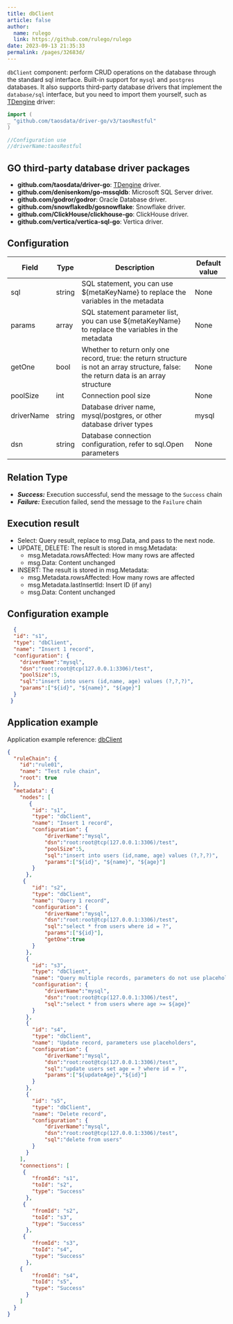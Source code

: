 ```yaml
---
title: dbClient
article: false
author: 
  name: rulego
  link: https://github.com/rulego/rulego
date: 2023-09-13 21:35:33
permalink: /pages/32683d/
---
```


`dbClient` component: perform CRUD operations on the database through the standard sql interface. Built-in support for `mysql` and `postgres` databases.
It also supports third-party database drivers that implement the `database/sql` interface, but you need to import them yourself, such as [TDengine](https://docs.taosdata.com/connector/go/) driver:

```go
import (
_ "github.com/taosdata/driver-go/v3/taosRestful"
)

//Configuration use
//driverName:taosRestful
```

## GO third-party database driver packages

- **github.com/taosdata/driver-go**: [TDengine](https://docs.taosdata.com/connector/go/) driver.
- **github.com/denisenkom/go-mssqldb**: Microsoft SQL Server driver.
- **github.com/godror/godror**: Oracle Database driver.
- **github.com/snowflakedb/gosnowflake**: Snowflake driver.
- **github.com/ClickHouse/clickhouse-go**: ClickHouse driver.
- **github.com/vertica/vertica-sql-go**: Vertica driver.

## Configuration

| Field      | Type   | Description                                                                                                                           | Default value |
|------------|--------|---------------------------------------------------------------------------------------------------------------------------------------|---------------|
| sql        | string | SQL statement, you can use ${metaKeyName} to replace the variables in the metadata                                                    | None          |
| params     | array  | SQL statement parameter list, you can use ${metaKeyName} to replace the variables in the metadata                                     | None          |
| getOne     | bool   | Whether to return only one record, true: the return structure is not an array structure, false: the return data is an array structure | None          |
| poolSize   | int    | Connection pool size                                                                                                                  | None          |
| driverName | string | Database driver name, mysql/postgres, or other database driver types                                                                  | mysql         |
| dsn        | string | Database connection configuration, refer to sql.Open parameters                                                                       | None          |



## Relation Type

- ***Success:*** Execution successful, send the message to the `Success` chain
- ***Failure:*** Execution failed, send the message to the `Failure` chain

## Execution result

- Select: Query result, replace to msg.Data, and pass to the next node.
- UPDATE, DELETE: The result is stored in msg.Metadata:
  - msg.Metadata.rowsAffected: How many rows are affected
  - msg.Data: Content unchanged
- INSERT: The result is stored in msg.Metadata:
  - msg.Metadata.rowsAffected: How many rows are affected
  - msg.Metadata.lastInsertId: Insert ID (if any)
  - msg.Data: Content unchanged

## Configuration example

```json
  {
  "id": "s1",
  "type": "dbClient",
  "name": "Insert 1 record",
  "configuration": {
    "driverName":"mysql",
    "dsn":"root:root@tcp(127.0.0.1:3306)/test",
    "poolSize":5,
    "sql":"insert into users (id,name, age) values (?,?,?)",
    "params":["${id}", "${name}", "${age}"]
  }
 }
```

## Application example

Application example reference: [dbClient](https://github.com/rulego/rulego/blob/main/examples/db_client/db_client.go)

```json
{
  "ruleChain": {
	"id":"rule01",
    "name": "Test rule chain",
	"root": true
  },
  "metadata": {
    "nodes": [
       {
        "id": "s1",
        "type": "dbClient",
        "name": "Insert 1 record",
        "configuration": {
			"driverName":"mysql",
			"dsn":"root:root@tcp(127.0.0.1:3306)/test",
			"poolSize":5,
			"sql":"insert into users (id,name, age) values (?,?,?)",
			"params":["${id}", "${name}", "${age}"]
        }
      },
     {
        "id": "s2",
        "type": "dbClient",
        "name": "Query 1 record",
        "configuration": {
			"driverName":"mysql",
			"dsn":"root:root@tcp(127.0.0.1:3306)/test",
			"sql":"select * from users where id = ?",
			"params":["${id}"],
			"getOne":true
        }
      },
	  {
        "id": "s3",
        "type": "dbClient",
        "name": "Query multiple records, parameters do not use placeholders",
        "configuration": {
			"driverName":"mysql",
			"dsn":"root:root@tcp(127.0.0.1:3306)/test",
			"sql":"select * from users where age >= ${age}"
        }
      },
	  {
        "id": "s4",
        "type": "dbClient",
        "name": "Update record, parameters use placeholders",
        "configuration": {
			"driverName":"mysql",
			"dsn":"root:root@tcp(127.0.0.1:3306)/test",
			"sql":"update users set age = ? where id = ?",
			"params":["${updateAge}","${id}"]
        }
      },
	  {
        "id": "s5",
        "type": "dbClient",
        "name": "Delete record",
        "configuration": {
			"driverName":"mysql",
			"dsn":"root:root@tcp(127.0.0.1:3306)/test",
			"sql":"delete from users"
        }
      }
    ],
    "connections": [
     {
        "fromId": "s1",
        "toId": "s2",
        "type": "Success"
      },
	 {
		"fromId": "s2",
		"toId": "s3",
		"type": "Success"
	  },
	 {
		"fromId": "s3",
		"toId": "s4",
		"type": "Success"
	  },
	{
		"fromId": "s4",
		"toId": "s5",
		"type": "Success"
	  }
    ]
  }
}
```